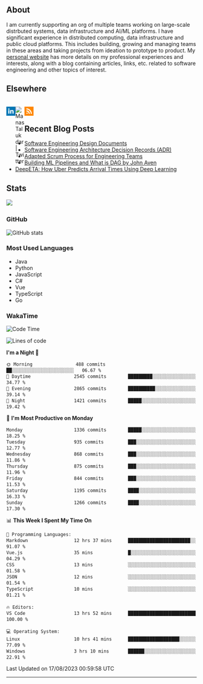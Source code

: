 ## About

I am currently supporting an org of multiple teams working on large-scale distrbuted systems, data infrastructure and AI/ML platforms. I have significant experience in distributed computing, data infrastructure and public cloud platforms. This includes building, growing and managing teams in these areas and taking projects from ideation to prototype to product. My [personal website](https://manastalukdar.github.io/) has more details on my professional experiences and interests, along with a blog containing articles, links, etc. related to software engineering and other topics of interest.

## Elsewhere

</br>

<a href="https://www.linkedin.com/in/manastalukdar" target="_blank">
  <img align="left" alt="Manas Talukdar | Linkedin" width="24px" src="https://raw.githubusercontent.com/edent/SuperTinyIcons/master/images/svg/linkedin.svg" />
</a>
<a href="https://www.twitter.com/manastalukdar" target="_blank">
  <img align="left" alt="Manas Talukdar | Twitter" width="24px" src="https://github.com/TheDudeThatCode/TheDudeThatCode/blob/master/Assets/Twitter.svg" />
</a>
<a href="https://manastalukdar.github.io/" target="_blank">
  <img align="left" alt="Manas Talukdar | Website" width="24px" src="https://github.com/edent/SuperTinyIcons/blob/master/images/svg/rss.svg" />
</a>

</br>

## Recent Blog Posts

<!-- BLOG:START -->
- [Software Engineering Design Documents](https://manastalukdar.github.io/blog/2023/03/18/software-engineering-design-documents/)
- [Software Engineering Architecture Decision Records &lpar;ADR&rpar;](https://manastalukdar.github.io/blog/2023/03/18/software-engineering-architecture-decision-records/)
- [Adapted Scrum Process for Engineering Teams](https://manastalukdar.github.io/blog/2022/08/18/adapted-scrum-process-engineering-teams/)
- [Building ML Pipelines and What is DAG by John Aven](https://manastalukdar.github.io/blog/2022/03/21/building-ml-pipelines-dag/)
- [DeepETA: How Uber Predicts Arrival Times Using Deep Learning](https://manastalukdar.github.io/blog/2022/03/21/deepeta-uber-predicts-arrival-times-deep-learning/)
<!-- BLOG:END -->

## Stats

![](https://komarev.com/ghpvc/?username=manastalukdar)

### GitHub

![GitHub stats](https://github-readme-stats.vercel.app/api?username=manastalukdar&show_icons=true&hide_border=true&hide_rank=true&hide_title=true&icon_color=79ff97&text_color=cecac3&bg_color=4d4b4b)

### Most Used Languages

- Java
- Python
- JavaScript
- C#
- Vue
- TypeScript
- Go

<!--
![Top Langs](https://github-readme-stats.vercel.app/api/top-langs/?username=manastalukdar&layout=compact&hide_border=true&hide_title=true&icon_color=79ff97&text_color=cecac3&bg_color=4d4b4b)
-->

### WakaTime

<!--START_SECTION:waka-->
![Code Time](http://img.shields.io/badge/Code%20Time-3%2C829%20hrs%2052%20mins-blue)

![Lines of code](https://img.shields.io/badge/From%20Hello%20World%20I%27ve%20Written-1.8%20million%20lines%20of%20code-blue)

**I'm a Night 🦉** 

```text
🌞 Morning                488 commits         ██░░░░░░░░░░░░░░░░░░░░░░░   06.67 % 
🌆 Daytime                2545 commits        █████████░░░░░░░░░░░░░░░░   34.77 % 
🌃 Evening                2865 commits        ██████████░░░░░░░░░░░░░░░   39.14 % 
🌙 Night                  1421 commits        █████░░░░░░░░░░░░░░░░░░░░   19.42 % 
```
📅 **I'm Most Productive on Monday** 

```text
Monday                   1336 commits        █████░░░░░░░░░░░░░░░░░░░░   18.25 % 
Tuesday                  935 commits         ███░░░░░░░░░░░░░░░░░░░░░░   12.77 % 
Wednesday                868 commits         ███░░░░░░░░░░░░░░░░░░░░░░   11.86 % 
Thursday                 875 commits         ███░░░░░░░░░░░░░░░░░░░░░░   11.96 % 
Friday                   844 commits         ███░░░░░░░░░░░░░░░░░░░░░░   11.53 % 
Saturday                 1195 commits        ████░░░░░░░░░░░░░░░░░░░░░   16.33 % 
Sunday                   1266 commits        ████░░░░░░░░░░░░░░░░░░░░░   17.30 % 
```


📊 **This Week I Spent My Time On** 

```text
💬 Programming Languages: 
Markdown                 12 hrs 37 mins      ███████████████████████░░   91.07 % 
Vue.js                   35 mins             █░░░░░░░░░░░░░░░░░░░░░░░░   04.29 % 
CSS                      13 mins             ░░░░░░░░░░░░░░░░░░░░░░░░░   01.58 % 
JSON                     12 mins             ░░░░░░░░░░░░░░░░░░░░░░░░░   01.54 % 
TypeScript               10 mins             ░░░░░░░░░░░░░░░░░░░░░░░░░   01.21 % 

🔥 Editors: 
VS Code                  13 hrs 52 mins      █████████████████████████   100.00 % 

💻 Operating System: 
Linux                    10 hrs 41 mins      ███████████████████░░░░░░   77.09 % 
Windows                  3 hrs 10 mins       ██████░░░░░░░░░░░░░░░░░░░   22.91 % 
```


 Last Updated on 17/08/2023 00:59:58 UTC
<!--END_SECTION:waka-->

---

<!--

**manastalukdar/manastalukdar** is a ✨ _special_ ✨ repository because its `README.md` (this file) appears on your GitHub profile.

Here are some ideas to get you started:

- 🔭 I’m currently working on ...
- 🌱 I’m currently learning ...
- 👯 I’m looking to collaborate on ...
- 🤔 I’m looking for help with ...
- 💬 Ask me about ...
- 📫 How to reach me: ...
- 😄 Pronouns: ...
- ⚡ Fun fact: ...
-->
